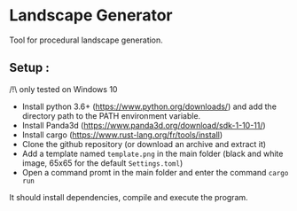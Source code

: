 # Landscape Generator

Tool for procedural landscape generation. 

Setup :
---
/!\ only tested on Windows 10

- Install python 3.6+ (https://www.python.org/downloads/) and add the directory path to the PATH environment variable.
- Install Panda3d (https://www.panda3d.org/download/sdk-1-10-11/)
- Install cargo (https://www.rust-lang.org/fr/tools/install)
- Clone the github repository (or download an archive and extract it)
- Add a template named `template.png` in the main folder (black and white image, 65x65 for the default `Settings.toml`)
- Open a command promt in the main folder and enter the command `cargo run`

It should install dependencies, compile and execute the program.

